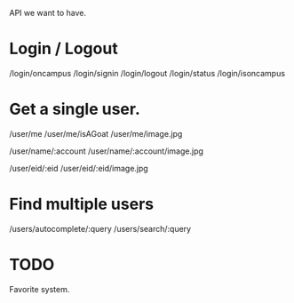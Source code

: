 API we want to have.
# Login / Logout
/login/oncampus
/login/signin
/login/logout
/login/status
/login/isoncampus

# Get a single user.
/user/me
/user/me/isAGoat
/user/me/image.jpg

/user/name/:account
/user/name/:account/image.jpg

/user/eid/:eid
/user/eid/:eid/image.jpg

# Find multiple users
/users/autocomplete/:query
/users/search/:query

# TODO
Favorite system.
